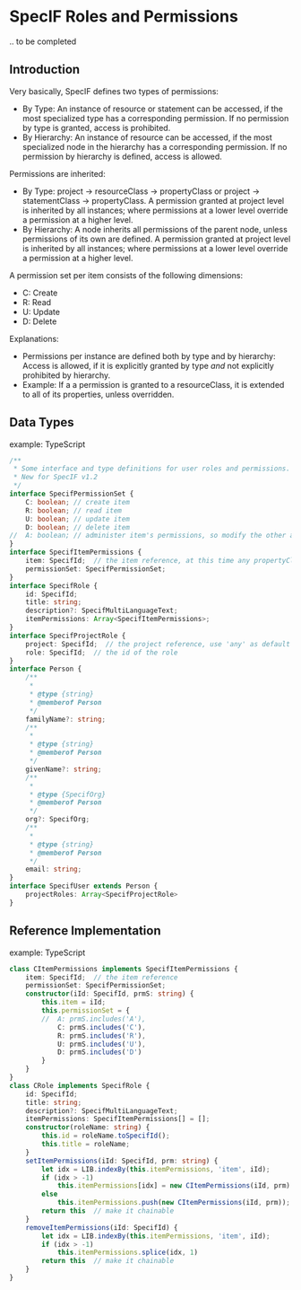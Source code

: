 # SpecIF Roles and Permissions

.. to be completed

## Introduction

Very basically, SpecIF defines two types of permissions:
- By Type: An instance of resource or statement can be accessed, if the most specialized type has a corresponding permission.
If no permission by type is granted, access is prohibited.
- By Hierarchy: An instance of resource can be accessed, if the most specialized node in the hierarchy has a corresponding permission.
If no permission by hierarchy is defined, access is allowed. 

Permissions are inherited:
- By Type: project → resourceClass → propertyClass or project → statementClass → propertyClass. 
A permission granted at project level is inherited by all instances; where permissions at a lower level override a permission at a higher level.
- By Hierarchy: A node inherits all permissions of the parent node, unless permissions of its own are defined.
A permission granted at project level is inherited by all instances; where permissions at a lower level override a permission at a higher level.

A permission set per item consists of the following dimensions:
- C: Create
- R: Read
- U: Update
- D: Delete

Explanations:
- Permissions per instance are defined both by type and by hierarchy: Access is allowed, if it is explicitly granted by type *and* not explicitly prohibited by hierarchy.
- Example: If a  a permission is granted to a resourceClass, it is extended to all of its properties, unless overridden.

## Data Types

example: TypeScript

```typescript
/**
 * Some interface and type definitions for user roles and permissions.
 * New for SpecIF v1.2
 */
interface SpecifPermissionSet {
    C: boolean; // create item
    R: boolean; // read item
    U: boolean; // update item
    D: boolean; // delete item
//  A: boolean; // administer item's permissions, so modify the other attributes of this 
}
interface SpecifItemPermissions {
    item: SpecifId;  // the item reference, at this time any propertyClass, resourceClass or statementClass can be referenced
    permissionSet: SpecifPermissionSet;
}
interface SpecifRole {
    id: SpecifId;
    title: string;
    description?: SpecifMultiLanguageText;
    itemPermissions: Array<SpecifItemPermissions>;
}
interface SpecifProjectRole {
    project: SpecifId;  // the project reference, use 'any' as default value to cover all remaining projects
    role: SpecifId;  // the id of the role
}
interface Person {
    /**
     * 
     * @type {string}
     * @memberof Person
     */
    familyName?: string;
    /**
     * 
     * @type {string}
     * @memberof Person
     */
    givenName?: string;
    /**
     * 
     * @type {SpecifOrg}
     * @memberof Person
     */
    org?: SpecifOrg;
    /**
     * 
     * @type {string}
     * @memberof Person
     */
    email: string;
}
interface SpecifUser extends Person {
    projectRoles: Array<SpecifProjectRole>
}
```


## Reference Implementation

example: TypeScript

```typescript
class CItemPermissions implements SpecifItemPermissions {
    item: SpecifId;  // the item reference
    permissionSet: SpecifPermissionSet;
    constructor(iId: SpecifId, prmS: string) {
        this.item = iId;
        this.permissionSet = {
        //  A: prmS.includes('A'),
            C: prmS.includes('C'),
            R: prmS.includes('R'),
            U: prmS.includes('U'),
            D: prmS.includes('D')
        }
    }
}
class CRole implements SpecifRole {
    id: SpecifId;
    title: string;
    description?: SpecifMultiLanguageText;
    itemPermissions: SpecifItemPermissions[] = [];
    constructor(roleName: string) {
        this.id = roleName.toSpecifId();
        this.title = roleName;
    }
    setItemPermissions(iId: SpecifId, prm: string) {
        let idx = LIB.indexBy(this.itemPermissions, 'item', iId);
        if (idx > -1)
            this.itemPermissions[idx] = new CItemPermissions(iId, prm)
        else
            this.itemPermissions.push(new CItemPermissions(iId, prm));
        return this  // make it chainable
    }
    removeItemPermissions(iId: SpecifId) {
        let idx = LIB.indexBy(this.itemPermissions, 'item', iId);
        if (idx > -1)
            this.itemPermissions.splice(idx, 1)
        return this  // make it chainable
    }
}
```
